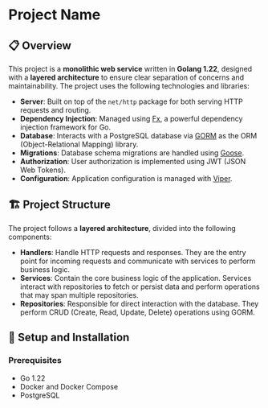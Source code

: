 # Project Name

## 📋 Overview

This project is a **monolithic web service** written in **Golang 1.22**, designed with a **layered architecture** to ensure clear separation of concerns and maintainability. The project uses the following technologies and libraries:

- **Server**: Built on top of the `net/http` package for both serving HTTP requests and routing.
- **Dependency Injection**: Managed using [Fx](https://github.com/uber-go/fx), a powerful dependency injection framework for Go.
- **Database**: Interacts with a PostgreSQL database via [GORM](https://gorm.io/index.html) as the ORM (Object-Relational Mapping) library.
- **Migrations**: Database schema migrations are handled using [Goose](https://github.com/pressly/goose).
- **Authorization**: User authorization is implemented using JWT (JSON Web Tokens).
- **Configuration**: Application configuration is managed with [Viper](https://github.com/spf13/viper).

## 🏗️ Project Structure

The project follows a **layered architecture**, divided into the following components:

- **Handlers**: Handle HTTP requests and responses. They are the entry point for incoming requests and communicate with services to perform business logic.
- **Services**: Contain the core business logic of the application. Services interact with repositories to fetch or persist data and perform operations that may span multiple repositories.
- **Repositories**: Responsible for direct interaction with the database. They perform CRUD (Create, Read, Update, Delete) operations using GORM.

## 🚀 Setup and Installation

### Prerequisites

- Go 1.22
- Docker and Docker Compose
- PostgreSQL

